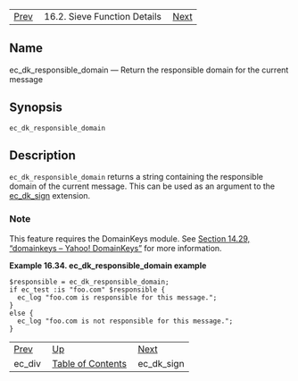 |     |     |     |
| --- | --- | --- |
| [Prev](sieve.ref.ec_div)  | 16.2. Sieve Function Details |  [Next](sieve.ref.ec_dk_sign) |

<a name="sieve.ref.ec_dk_responsible_domain"></a>
## Name

ec_dk_responsible_domain — Return the responsible domain for the current message

## Synopsis

`ec_dk_responsible_domain`

<a name="idp29346992"></a>
## Description

`ec_dk_responsible_domain` returns a string containing the responsible domain of the current message. This can be used as an argument to the [ec_dk_sign](sieve.ref.ec_dk_sign "ec_dk_sign") extension.

### Note

This feature requires the DomainKeys module. See [Section 14.29, “domainkeys – Yahoo! DomainKeys”](modules.domainkeys "14.29. domainkeys – Yahoo! DomainKeys") for more information.

<a name="example.ec_dk_responsible_domain"></a>

**Example 16.34. ec_dk_responsible_domain example**

```
$responsible = ec_dk_responsible_domain;
if ec_test :is "foo.com" $responsible {
  ec_log "foo.com is responsible for this message.";
}
else {
  ec_log "foo.com is not responsible for this message.";
}
```


|     |     |     |
| --- | --- | --- |
| [Prev](sieve.ref.ec_div)  | [Up](sieve.ref.files) |  [Next](sieve.ref.ec_dk_sign) |
| ec_div  | [Table of Contents](index) |  ec_dk_sign |

